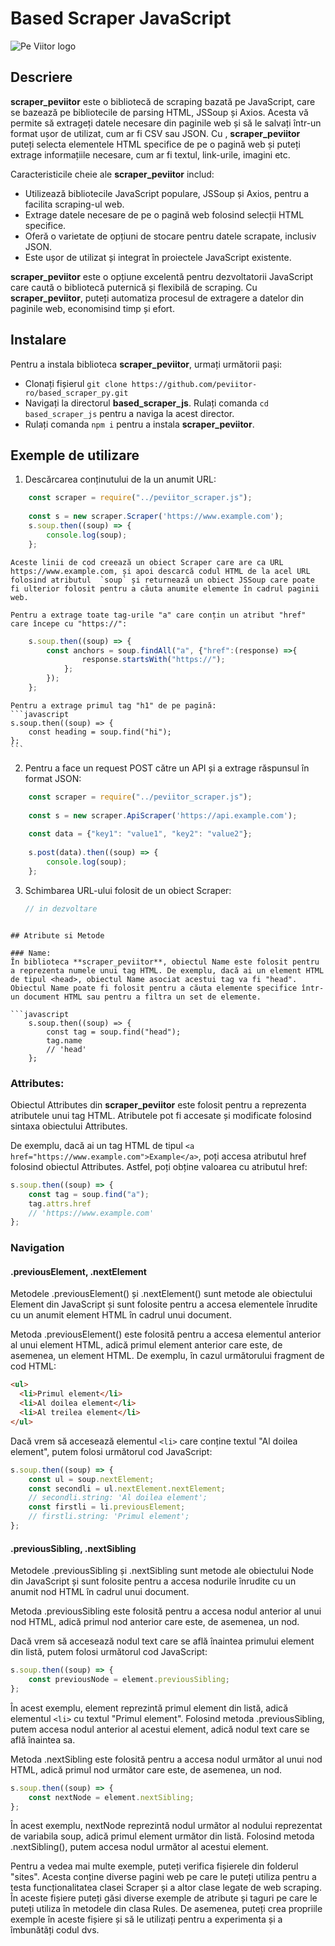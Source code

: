 # Based Scraper JavaScript

![Pe Viitor logo](https://peviitor.ro/static/media/peviitor_logo.df4cd2d4b04f25a93757bb59b397e656.svg)

## Descriere 

**scraper_peviitor** este o bibliotecă de scraping bazată pe JavaScript, care se bazează pe bibliotecile de parsing HTML, JSSoup și Axios. Acesta vă permite să extrageți datele necesare din paginile web și să le salvați într-un format ușor de utilizat, cum ar fi CSV sau JSON. Cu , **scraper_peviitor** puteți selecta elementele HTML specifice de pe o pagină web și puteți extrage informațiile necesare, cum ar fi textul, link-urile, imagini etc.

Caracteristicile cheie ale **scraper_peviitor** includ:
- Utilizează bibliotecile JavaScript populare, JSSoup și Axios, pentru a facilita scraping-ul web.
- Extrage datele necesare de pe o pagină web folosind selecții HTML specifice.
- Oferă o varietate de opțiuni de stocare pentru datele scrapate, inclusiv JSON.
- Este ușor de utilizat și integrat în proiectele JavaScript existente.

**scraper_peviitor** este o opțiune excelentă pentru dezvoltatorii JavaScript care caută o bibliotecă puternică și flexibilă de scraping. Cu **scraper_peviitor**, puteți automatiza procesul de extragere a datelor din paginile web, economisind timp și efort.

## Instalare

Pentru a instala biblioteca **scraper_peviitor**, urmați următorii pași:

- Clonați fișierul `git clone https://github.com/peviitor-ro/based_scraper_py.git`
- Navigați la directorul **based_scraper_js**. Rulați comanda `cd based_scraper_js` pentru a naviga la acest director.
- Rulați comanda `npm i` pentru a instala **scraper_peviitor**.

## Exemple de utilizare 
1. Descărcarea conținutului de la un anumit URL:
```javascript
	const scraper = require("../peviitor_scraper.js");
	
	const s = new scraper.Scraper('https://www.example.com');
	s.soup.then((soup) => {
		console.log(soup);
	};
```
    Aceste linii de cod creează un obiect Scraper care are ca URL https://www.example.com, și apoi descarcă codul HTML de la acel URL folosind atributul  `soup` și returnează un obiect JSSoup care poate fi ulterior folosit pentru a căuta anumite elemente în cadrul paginii web.
    
    Pentru a extrage toate tag-urile "a" care conțin un atribut "href" care începe cu "https://":
```javascript
	s.soup.then((soup) => {
		const anchors = soup.findAll("a", {"href":(response) =>{
				response.startsWith("https://");
			};
		});
	};
```
    
    Pentru a extrage primul tag "h1" de pe pagină:
    ```javascript
	s.soup.then((soup) => {
		const heading = soup.find("hi");
	};
    ```

2. Pentru a face un request POST către un API și a extrage răspunsul în format JSON:
```javascript
	const scraper = require("../peviitor_scraper.js");
	
	const s = new scraper.ApiScraper('https://api.example.com');
	
	const data = {"key1": "value1", "key2": "value2"};
	
	s.post(data).then((soup) => {
		console.log(soup);
	};
```
3. Schimbarea URL-ului folosit de un obiect Scraper:
     ```javascript
	// in dezvoltare
```
	
## Atribute si Metode

### Name:
În biblioteca **scraper_peviitor**, obiectul Name este folosit pentru a reprezenta numele unui tag HTML. De exemplu, dacă ai un element HTML de tipul <head>, obiectul Name asociat acestui tag va fi "head". Obiectul Name poate fi folosit pentru a căuta elemente specifice într-un document HTML sau pentru a filtra un set de elemente.

```javascript
	s.soup.then((soup) => {
		const tag = soup.find("head");
		tag.name
		// 'head'
	};
```

### Attributes:
Obiectul Attributes din **scraper_peviitor** este folosit pentru a reprezenta atributele unui tag HTML. Atributele pot fi accesate și modificate folosind sintaxa obiectului Attributes.

De exemplu, dacă ai un tag HTML de tipul `<a href="https://www.example.com">Example</a>`, poți accesa atributul href folosind obiectul Attributes. Astfel, poți obține valoarea cu atributul href:

```javascript
s.soup.then((soup) => {
	const tag = soup.find("a");
	tag.attrs.href
	// 'https://www.example.com'
};
```
### Navigation

#### .previousElement, .nextElement

Metodele .previousElement() și .nextElement() sunt metode ale obiectului Element din JavaScript și sunt folosite pentru a accesa elementele înrudite cu un anumit element HTML în cadrul unui document.

Metoda .previousElement() este folosită pentru a accesa elementul anterior al unui element HTML, adică primul element anterior care este, de asemenea, un element HTML. De exemplu, în cazul următorului fragment de cod HTML:

```html
<ul>
  <li>Primul element</li>
  <li>Al doilea element</li>
  <li>Al treilea element</li>
</ul>
```

Dacă vrem să accesează elementul `<li>` care conține textul "Al doilea element", putem folosi următorul cod JavaScript:

```javascript
s.soup.then((soup) => {
	const ul = soup.nextElement;
	const secondli = ul.nextElement.nextElement;
	// secondli.string: 'Al doilea element';
	const firstli = li.previousElement;
	// firstli.string: 'Primul element';
};
```
#### .previousSibling, .nextSibling

Metodele .previousSibling și .nextSibling sunt metode ale obiectului Node din JavaScript și sunt folosite pentru a accesa nodurile înrudite cu un anumit nod HTML în cadrul unui document.

Metoda .previousSibling este folosită pentru a accesa nodul anterior al unui nod HTML, adică primul nod anterior care este, de asemenea, un nod.

Dacă vrem să accesează nodul text care se află înaintea primului element din listă, putem folosi următorul cod JavaScript:

```javascript
s.soup.then((soup) => {
	const previousNode = element.previousSibling;
};
```
În acest exemplu, element reprezintă primul element din listă, adică elementul `<li>` cu textul "Primul element". Folosind metoda .previousSibling, putem accesa nodul anterior al acestui element, adică nodul text care se află înaintea sa.

Metoda .nextSibling este folosită pentru a accesa nodul următor al unui nod HTML, adică primul nod următor care este, de asemenea, un nod. 
```javascript
s.soup.then((soup) => {
	const nextNode = element.nextSibling;
};
```
În acest exemplu, nextNode reprezintă nodul următor al nodului reprezentat de variabila soup, adică primul element următor din listă. Folosind metoda .nextSibling(), putem accesa nodul următor al acestui element.


Pentru a vedea mai multe exemple, puteți verifica fișierele din folderul "sites". Acesta conține diverse pagini web pe care le puteți utiliza pentru a testa funcționalitatea clasei Scraper și a altor clase legate de web scraping. În aceste fișiere puteți găsi diverse exemple de atribute și taguri pe care le puteți utiliza în metodele din clasa Rules. De asemenea, puteți crea propriile exemple în aceste fișiere și să le utilizați pentru a experimenta și a îmbunătăți codul dvs.